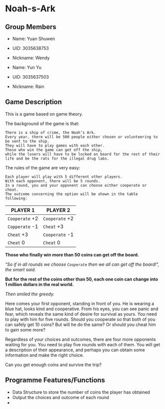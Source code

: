 # Noah-s-Ark

## Group Members

- Name: Yuan Shuwen
- UID: 3035638753
- Nickname: Wendy

- Name: Yun Yu
- UID: 3035637503
- Nickname: Rain

## Game Description
This is a game based on game theory.

The background of the game is that:
```
There is a ship of crime, the Noah’s Ark. 
Every year, there will be 500 people either chosen or volunteering to be sent to the ship.
They will have to play games with each other. 
Those who win the game can get off the ship, 
while the losers will have to be locked on board for the rest of their life and be the rats for the illegal drug labs.
```
The rules of the game are very easy:
```
Each player will play with 5 different other players. 
With each opponent, there will be 5 rounds.
In a round, you and your opponent can choose either cooperate or cheat.
The outcome concerning the option will be shown in the table following:
```
| PLAYER 1  |PLAYER 2 |
| ------------- | ------------- |
| `Cooperate` +2 | `Cooperate` +2 |
| `Copperate` -1 | `Cheat` +3  |
| `Cheat` +3 | `Cooperate` -1 |
| `Cheat` 0 | `Cheat` 0  |

**Those who finally win more than 50 coins can get off the board.**

*"So if in all rounds we choose `Cooperate` then we all can get off the board!", the smart said.*

**But for the rest of the coins other than 50,
each one coin can change into 1 million dollars in the real world.**

*Then smiled the greedy.*

Here comes your first opponent, standing in front of you. He is wearing a blue hat, looks kind and cooperative. From his eyes, you can see panic and fear, which reveals the same kind of desire for survival as yours. You need to play with him for five rounds. Should you cooperate so that both of you can safely get 10 coins? But will he do the same? Or should you cheat him to gain some more? 

Regardless of your choices and outcomes, there are four more opponents waiting for you. You need to play five rounds with each of them. You will get a description of their appearance, and perhaps you can obtain some information and make the right choice. 

Can you get enough coins and survive the trip? 

## Programme Features/Functions
- Data Structure to store the number of coins the player has obtained
- Output the choices and outcome of each round  
- 

